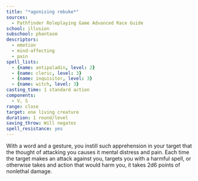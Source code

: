 ```yaml
---
title: "*agonizing rebuke*"
sources:
  - Pathfinder Roleplaying Game Advanced Race Guide
school: illusion
subschool: phantasm
descriptors:
  - emotion
  - mind-affecting
  - pain
spell_lists:
  - {name: antipaladin, level: 2}
  - {name: cleric, level: 3}
  - {name: inquisitor, level: 3}
  - {name: witch, level: 3}
casting_time: 1 standard action
components:
  - V, S
range: close
target: one living creature
duration: 1 round/level
saving_throw: Will negates
spell_resistance: yes
---
```


With a word and a gesture, you instill such apprehension in your target that the thought of attacking you causes it mental distress and pain. Each time the target makes an attack against you, targets you with a harmful spell, or otherwise takes and action that would harm you, it takes 2d6 points of nonlethal damage.